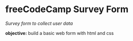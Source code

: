 # freeCodeCamp Survey Form

*Survey form to collect user data*

**objective:** build a basic web form with html and css